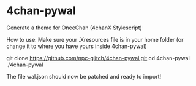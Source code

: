 # 4chan-pywal
Generate a theme for OneeChan (4chanX Stylescript)

How to use:
Make sure your .Xresources file is in your home folder (or change it to where you have yours inside 4chan-pywal)

git clone https://github.com/npc-glitch/4chan-pywal.git
cd 4chan-pywal
./4chan-pywal

The file wal.json should now be patched and ready to import!
